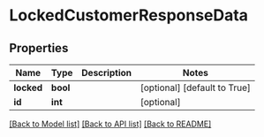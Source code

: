 # LockedCustomerResponseData

## Properties
Name | Type | Description | Notes
------------ | ------------- | ------------- | -------------
**locked** | **bool** |  | [optional] [default to True]
**id** | **int** |  | [optional] 

[[Back to Model list]](../README.md#documentation-for-models) [[Back to API list]](../README.md#documentation-for-api-endpoints) [[Back to README]](../README.md)

